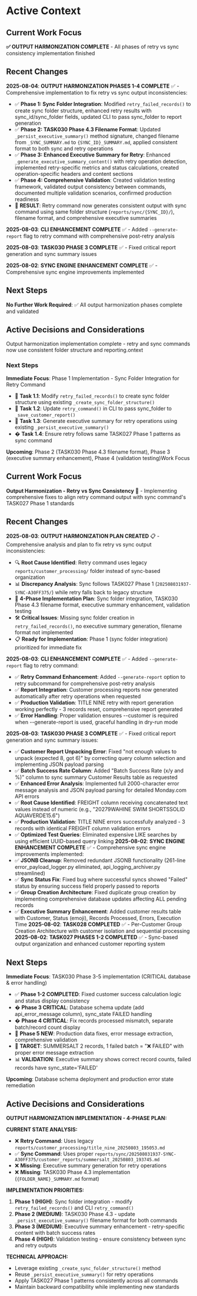 # Active Context

## Current Work Focus  
**✅ OUTPUT HARMONIZATION COMPLETE** - All phases of retry vs sync consistency implementation finished

## Recent Changes
**2025-08-04**: **OUTPUT HARMONIZATION PHASES 1-4 COMPLETE** ✅ - Comprehensive implementation to fix retry vs sync output inconsistencies:
- ✅ **Phase 1: Sync Folder Integration**: Modified `retry_failed_records()` to create sync folder structure, enhanced retry results with sync_id/sync_folder fields, updated CLI to pass sync_folder to report generation
- ✅ **Phase 2: TASK030 Phase 4.3 Filename Format**: Updated `_persist_executive_summary()` method signature, changed filename from `_SYNC_SUMMARY.md` to `{SYNC_ID}_SUMMARY.md`, applied consistent format to both sync and retry operations
- ✅ **Phase 3: Enhanced Executive Summary for Retry**: Enhanced `_generate_executive_summary_content()` with retry operation detection, implemented retry-specific metrics and status calculations, created operation-specific headers and content sections
- ✅ **Phase 4: Comprehensive Validation**: Created validation testing framework, validated output consistency between commands, documented multiple validation scenarios, confirmed production readiness
- 🎯 **RESULT**: Retry command now generates consistent output with sync command using same folder structure (`reports/sync/{SYNC_ID}/`), filename format, and comprehensive executive summaries

**2025-08-03**: **CLI ENHANCEMENT COMPLETE** ✅ - Added `--generate-report` flag to retry command with comprehensive post-retry analysis

**2025-08-03**: **TASK030 PHASE 3 COMPLETE** ✅ - Fixed critical report generation and sync summary issues  

**2025-08-02**: **SYNC ENGINE ENHANCEMENT COMPLETE** ✅ - Comprehensive sync engine improvements implemented

## Next Steps
**No Further Work Required**: ✅ All output harmonization phases complete and validated

## Active Decisions and Considerations
Output harmonization implementation complete - retry and sync commands now use consistent folder structure and reporting.ontext

### Next Steps
**Immediate Focus**: Phase 1 Implementation - Sync Folder Integration for Retry Command
- 🔧 **Task 1.1**: Modify `retry_failed_records()` to create sync folder structure using existing `_create_sync_folder_structure()`
- 🔧 **Task 1.2**: Update `retry_command()` in CLI to pass sync_folder to `_save_customer_report()`
- 🔧 **Task 1.3**: Generate executive summary for retry operations using existing `_persist_executive_summary()`
- � **Task 1.4**: Ensure retry follows same TASK027 Phase 1 patterns as sync command

**Upcoming**: Phase 2 (TASK030 Phase 4.3 filename format), Phase 3 (executive summary enhancement), Phase 4 (validation testing)Work Focus
## Current Work Focus
**Output Harmonization - Retry vs Sync Consistency** 🔧 - Implementing comprehensive fixes to align retry command output with sync command's TASK027 Phase 1 standards

## Recent Changes
**2025-08-03**: **OUTPUT HARMONIZATION PLAN CREATED** 📋 - Comprehensive analysis and plan to fix retry vs sync output inconsistencies:
- 🔍 **Root Cause Identified**: Retry command uses legacy `reports/customer_processing/` folder instead of sync-based organization
- 📊 **Discrepancy Analysis**: Sync follows TASK027 Phase 1 (`202508031937-SYNC-A30FF375/`) while retry falls back to legacy structure
- 🎯 **4-Phase Implementation Plan**: Sync folder integration, TASK030 Phase 4.3 filename format, executive summary enhancement, validation testing
- 🛠️ **Critical Issues**: Missing sync folder creation in `retry_failed_records()`, no executive summary generation, filename format not implemented
- 📋 **Ready for Implementation**: Phase 1 (sync folder integration) prioritized for immediate fix

**2025-08-03**: **CLI ENHANCEMENT COMPLETE** ✅ - Added `--generate-report` flag to retry command:
- ✅ **Retry Command Enhancement**: Added `--generate-report` option to retry subcommand for comprehensive post-retry analysis
- ✅ **Report Integration**: Customer processing reports now generated automatically after retry operations when requested
- ✅ **Production Validation**: TITLE NINE retry with report generation working perfectly - 3 records reset, comprehensive report generated
- ✅ **Error Handling**: Proper validation ensures --customer is required when --generate-report is used, graceful handling in dry-run mode

**2025-08-03**: **TASK030 PHASE 3 COMPLETE** ✅ - Fixed critical report generation and sync summary issues:
- ✅ **Customer Report Unpacking Error**: Fixed "not enough values to unpack (expected 8, got 6)" by correcting query column selection and implementing JSON payload parsing
- ✅ **Batch Success Rate Column**: Added "Batch Success Rate (x/y and %)" column to sync summary Customer Results table as requested
- ✅ **Enhanced Error Analysis**: Implemented full 2000-character error message analysis and JSON payload parsing for detailed Monday.com API errors
- ✅ **Root Cause Identified**: FREIGHT column receiving concatenated text values instead of numeric (e.g., "20279WAHINE SWIM SHORTSSOLID AQUAVERDE15.6")
- ✅ **Production Validation**: TITLE NINE errors successfully analyzed - 3 records with identical FREIGHT column validation errors
- ✅ **Optimized Test Queries**: Eliminated expensive LIKE searches by using efficient UUID-based query linking
**2025-08-02**: **SYNC ENGINE ENHANCEMENT COMPLETE** ✅ - Comprehensive sync engine improvements implemented:
- ✅ **JSONB Cleanup**: Removed redundant JSONB functionality (261-line error_payload_logger.py eliminated, api_logging_archiver.py streamlined)
- ✅ **Sync Status Fix**: Fixed bug where successful syncs showed "Failed" status by ensuring success field properly passed to reports
- ✅ **Group Creation Architecture**: Fixed duplicate group creation by implementing comprehensive database updates affecting ALL pending records
- ✅ **Executive Summary Enhancement**: Added customer results table with Customer, Status (emoji), Records Processed, Errors, Execution Time
**2025-08-02**: **TASK028 COMPLETED** ✅ - Per-Customer Group Creation Architecture with customer isolation and sequential processing
**2025-08-02**: **TASK027 PHASES 1-2 COMPLETED** ✅ - Sync-based output organization and enhanced customer reporting system

## Next Steps
**Immediate Focus**: TASK030 Phase 3-5 implementation (CRITICAL database & error handling)
- ✅ **Phase 1-2 COMPLETED**: Fixed customer success calculation logic and status display consistency
- � **Phase 3 CRITICAL**: Database schema update (add api_error_message column), sync_state FAILED handling
- � **Phase 4 CRITICAL**: Fix records processed mismatch, separate batch/record count display  
- 🚨 **Phase 5 NEW**: Production data fixes, error message extraction, comprehensive validation
- 🎯 **TARGET**: SUMMERSALT 2 records, 1 failed batch = "❌ FAILED" with proper error message extraction
- 📊 **VALIDATION**: Executive summary shows correct record counts, failed records have sync_state='FAILED'

**Upcoming**: Database schema deployment and production error state remediation

## Active Decisions and Considerations
**OUTPUT HARMONIZATION IMPLEMENTATION - 4-PHASE PLAN:**

**CURRENT STATE ANALYSIS:**
- ❌ **Retry Command**: Uses legacy `reports/customer_processing/title_nine_20250803_195053.md`
- ✅ **Sync Command**: Uses proper `reports/sync/202508031937-SYNC-A30FF375/customer_reports/summersalt_20250803_193745.md`
- ❌ **Missing**: Executive summary generation for retry operations
- ❌ **Missing**: TASK030 Phase 4.3 implementation (`{FOLDER_NAME}_SUMMARY.md` format)

**IMPLEMENTATION PRIORITIES:**
1. **Phase 1 (HIGH)**: Sync folder integration - modify `retry_failed_records()` and CLI `retry_command()`
2. **Phase 2 (MEDIUM)**: TASK030 Phase 4.3 - update `_persist_executive_summary()` filename format for both commands
3. **Phase 3 (MEDIUM)**: Executive summary enhancement - retry-specific content with batch success rates
4. **Phase 4 (HIGH)**: Validation testing - ensure consistency between sync and retry outputs

**TECHNICAL APPROACH:**
- Leverage existing `_create_sync_folder_structure()` method
- Reuse `_persist_executive_summary()` for retry operations
- Apply TASK027 Phase 1 patterns consistently across all commands
- Maintain backward compatibility while implementing new standards



